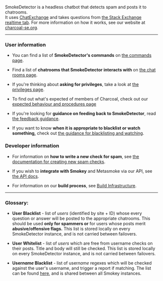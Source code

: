SmokeDetector is a headless chatbot that detects spam and posts it to chatrooms.  
It uses [ChatExchange](https://github.com/Manishearth/ChatExchange) and takes questions from [the Stack Exchange realtime tab](http://stackexchange.com/questions?tab=realtime). For more information on how it works, see our website at [charcoal-se.org](https://charcoal-se.org/).

***

### User information

 - You can find a list of **SmokeDetector's commands** on [the commands page](Commands).

 - Find a list of **chatrooms that SmokeDetector interacts with** on [the chat rooms page](Chat-Rooms).

 - If you're thinking about **asking for privileges**, take a look at [the privileges page](Privileges).

 - To find out what's expected of members of Charcoal, check out our [expected behaviour and procedures page](Behaviour-and-Procedure)

 - If you're looking for **guidance on feeding back to SmokeDetector**, read [the feedback guidance](Feedback-Guidance).

 - If you want to know **when it is appropriate to blacklist or watch something,** check out [the guidance for blacklisting and watching](Guidance-for-Blacklisting-and-Watching).

### Developer information

 - For information on **how to write a new check for spam**, see [the documentation for creating new spam checks](Creating-new-spam-checks).

 - If you wish to **integrate with Smokey** and Metasmoke via our API, see [the API docs](https://charcoal-se.org/ms/API-Documentation).

 - For information on our **build process**, see [Build Infrastructure](Build-Infrastructure).

***

### Glossary:

- **User Blacklist** - list of *users* (identified by site + ID) whose every question or answer will be posted to the appropriate chatrooms. This should be used **only for spammers or** for users whose posts merit **abusive/offensive flags.** This list is stored locally on every SmokeDetector instance, and is not carried between failovers.

- **User Whitelist** - list of *users* which are free from username checks on their posts. Title and body will still be checked. This list is stored locally on every SmokeDetector instance, and is not carried between failovers.

- **User*name* Blacklist** - list of user*name* regexes which will be checked against the user's username, and trigger a report if matching. The list can be found [here](https://github.com/Charcoal-SE/SmokeDetector/blob/master/blacklisted_usernames.txt), and is shared between all Smokey instances.